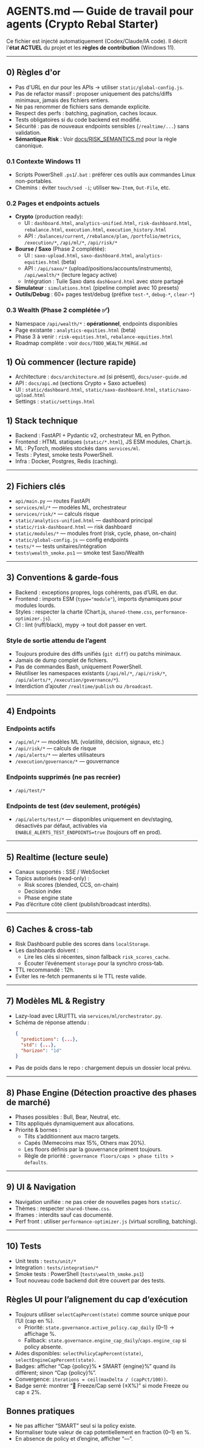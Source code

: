 # AGENTS.md — Guide de travail pour agents (Crypto Rebal Starter)

Ce fichier est injecté automatiquement (Codex/Claude/IA code).
Il décrit l'**état ACTUEL** du projet et les **règles de contribution** (Windows 11).

---

## 0) Règles d'or
- Pas d'URL en dur pour les APIs → utiliser `static/global-config.js`.
- Pas de refactor massif : proposer uniquement des patchs/diffs minimaux, jamais des fichiers entiers.
- Ne pas renommer de fichiers sans demande explicite.
- Respect des perfs : batching, pagination, caches locaux.
- Tests obligatoires si du code backend est modifié.
- Sécurité : pas de nouveaux endpoints sensibles (`/realtime/...`) sans validation.
- **Sémantique Risk** : Voir [docs/RISK_SEMANTICS.md](docs/RISK_SEMANTICS.md) pour la règle canonique.

### 0.1 Contexte Windows 11
- Scripts PowerShell `.ps1`/`.bat` : préférer ces outils aux commandes Linux non-portables.
- Chemins : éviter `touch/sed -i`; utiliser `New-Item`, `Out-File`, etc.

### 0.2 Pages et endpoints **actuels**
- **Crypto** (production ready):
  - UI : `dashboard.html`, `analytics-unified.html`, `risk-dashboard.html`, `rebalance.html`, `execution.html`, `execution_history.html`
  - API : `/balances/current`, `/rebalance/plan`, `/portfolio/metrics`, `/execution/*`, `/api/ml/*`, `/api/risk/*`
- **Bourse / Saxo** (Phase 2 complétée):
  - UI : `saxo-upload.html`, `saxo-dashboard.html`, `analytics-equities.html` (beta)
  - API : `/api/saxo/*` (upload/positions/accounts/instruments), `/api/wealth/*` (lecture legacy active)
  - Intégration : Tuile Saxo dans `dashboard.html` avec store partagé
- **Simulateur** : `simulations.html` (pipeline complet avec 10 presets)
- **Outils/Debug** : 60+ pages test/debug (préfixe `test-*`, `debug-*`, `clear-*`)

### 0.3 Wealth (Phase 2 complétée ✅)
- Namespace `/api/wealth/*` : **opérationnel**, endpoints disponibles
- Page existante : `analytics-equities.html` (beta)
- Phase 3 à venir : `risk-equities.html`, `rebalance-equities.html`
- Roadmap complète : voir `docs/TODO_WEALTH_MERGE.md`

## 1) Où commencer (lecture rapide)
- Architecture : `docs/architecture.md` (si présent), `docs/user-guide.md`
- API : `docs/api.md` (sections Crypto + Saxo actuelles)
- UI : `static/dashboard.html`, `static/saxo-dashboard.html`, `static/saxo-upload.html`
- Settings : `static/settings.html`

## 1) Stack technique

- Backend : FastAPI + Pydantic v2, orchestrateur ML en Python.
- Frontend : HTML statiques (`static/*.html`), JS ESM modules, Chart.js.
- ML : PyTorch, modèles stockés dans `services/ml`.
- Tests : Pytest, smoke tests PowerShell.
- Infra : Docker, Postgres, Redis (caching).

---

## 2) Fichiers clés

- `api/main.py` — routes FastAPI
- `services/ml/*` — modèles ML, orchestrateur
- `services/risk/*` — calculs risque
- `static/analytics-unified.html` — dashboard principal
- `static/risk-dashboard.html` — risk dashboard
- `static/modules/*` — modules front (risk, cycle, phase, on-chain)
- `static/global-config.js` — config endpoints
- `tests/*` — tests unitaires/intégration
- `tests\wealth_smoke.ps1` — smoke test Saxo/Wealth

---

## 3) Conventions & garde-fous

- Backend : exceptions propres, logs cohérents, pas d’URL en dur.
- Frontend : imports ESM (`type="module"`), imports dynamiques pour modules lourds.
- Styles : respecter la charte (Chart.js, `shared-theme.css`, `performance-optimizer.js`).
- CI : lint (ruff/black), mypy → tout doit passer en vert.

### Style de sortie attendu de l’agent
- Toujours produire des diffs unifiés (`git diff`) ou patchs minimaux.
- Jamais de dump complet de fichiers.
- Pas de commandes Bash, uniquement PowerShell.
- Réutiliser les namespaces existants (`/api/ml/*`, `/api/risk/*`, `/api/alerts/*`, `/execution/governance/*`).
- Interdiction d’ajouter `/realtime/publish` ou `/broadcast`.

---

## 4) Endpoints

### Endpoints actifs
- `/api/ml/*` — modèles ML (volatilité, décision, signaux, etc.)
- `/api/risk/*` — calculs de risque
- `/api/alerts/*` — alertes utilisateurs
- `/execution/governance/*` — gouvernance

### Endpoints supprimés (ne pas recréer)
- `/api/test/*`

### Endpoints de test (dev seulement, protégés)
- `/api/alerts/test/*` — disponibles uniquement en dev/staging, désactivés par défaut, activables via `ENABLE_ALERTS_TEST_ENDPOINTS=true` (toujours off en prod).

---

## 5) Realtime (lecture seule)

- Canaux supportés : SSE / WebSocket
- Topics autorisés (read-only) :
  - Risk scores (blended, CCS, on-chain)
  - Decision index
  - Phase engine state
- Pas d’écriture côté client (publish/broadcast interdits).

---

## 6) Caches & cross-tab

- Risk Dashboard publie des scores dans `localStorage`.
- Les dashboards doivent :
  - Lire les clés si récentes, sinon fallback `risk_scores_cache`.
  - Écouter l’événement `storage` pour la synchro cross-tab.
- TTL recommandé : 12h.
- Éviter les re-fetch permanents si le TTL reste valide.

---

## 7) Modèles ML & Registry

- Lazy-load avec LRU/TTL via `services/ml/orchestrator.py`.
- Schéma de réponse attendu :
  ```json
  {
    "predictions": {...},
    "std": {...},
    "horizon": "1d"
  }
  ```
- Pas de poids dans le repo : chargement depuis un dossier local prévu.

---

## 8) Phase Engine (Détection proactive des phases de marché)

- Phases possibles : Bull, Bear, Neutral, etc.
- Tilts appliqués dynamiquement aux allocations.
- Priorité & bornes :
  - Tilts s’additionnent aux macro targets.
  - Capés (Memecoins max 15%, Others max 20%).
  - Les floors définis par la gouvernance priment toujours.
  - Règle de priorité : `governance floors/caps > phase tilts > defaults`.

---

## 9) UI & Navigation

- Navigation unifiée : ne pas créer de nouvelles pages hors `static/`.
- Thèmes : respecter `shared-theme.css`.
- Iframes : interdits sauf cas documenté.
- Perf front : utiliser `performance-optimizer.js` (virtual scrolling, batching).

---

## 10) Tests

- Unit tests : `tests/unit/*`
- Integration : `tests/integration/*`
- Smoke tests : PowerShell (`tests\wealth_smoke.ps1`)
- Tout nouveau code backend doit être couvert par des tests.

## Règles UI pour l’alignement du cap d’exécution

- Toujours utiliser `selectCapPercent(state)` comme source unique pour l’UI (cap en %).
  - Priorité: `state.governance.active_policy.cap_daily` (0–1) → affichage %.
  - Fallback: `state.governance.engine_cap_daily`/`caps.engine_cap` si policy absente.
- Aides disponibles: `selectPolicyCapPercent(state)`, `selectEngineCapPercent(state)`.
- Badges: afficher “Cap {policy}% • SMART {engine}%” quand ils diffèrent; sinon “Cap {policy}%”.
- Convergence: `iterations = ceil(maxDelta / (capPct/100))`.
- Badge serré: montrer “🧊 Freeze/Cap serré (±X%)” si mode Freeze ou cap ≤ 2%.

## Bonnes pratiques

- Ne pas afficher “SMART” seul si la policy existe.
- Normaliser toute valeur de cap potentiellement en fraction (0–1) en %.
- En absence de policy et d’engine, afficher “—”.
